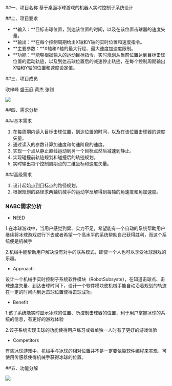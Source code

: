 ##一、项目名称
基于桌面冰球游戏的机器人实时控制子系统设计
 
##二、项目要求

 - **输入：**目标击球位置，到达该位置的时间，以及在该位置击球器的速度矢量。
 - **输出：**在每个控制周期给出X轴和Y轴的实时位置和速度指令。
 - **主要参数：**X轴和Y轴的最大行程、最大速度加速度限制。
 - **功能：**能够根据输入的运动目标指令，实时规划从当前位置达到目标击球位置的运动轨迹，以及到达击球位置后的减速停止轨迹，在每个控制周期输出X轴和Y轴的位置和速度设定值。

##三、项目成员

欧梓峰 盛玉庭 黄杰 张钊

![](http://images2015.cnblogs.com/blog/1069177/201612/1069177-20161229152520570-75695802.png)

##四、需求分析

###基本需求
 1. 在每周期内读入目标击球位置，到达位置的时间，以及在该位置击球器的速度矢量。
 2. 通过读入的参数计算加速度和匀速阶段的速度。
 3. 实现一个点从静止直线运动到另一个目标点然后减速到静止。
 4. 实现碰撞前轨迹规划和碰撞后的轨迹规划。
 5. 实时输出每个控制周期点的二维坐标和速度矢量。

###高级需求
 1. 设计起始点到目标点的路径规划。
 2. 根据规划的路径求两轴机械手的运动学反解得到每轴的角速度和角加速度。
 
### NABC需求分析
 - NEED
 
 1.在冰球游戏中，当用户感觉到累、实力不足，希望能有一个自动的系统帮助用户继续将冰球游戏进行下去或者希望一个高水平的系统帮助自己获得胜利，而这个系统便是机械手
 
 2.机械手能帮助用户解决没有对手的联系模式，即使一个人也可以享受冰球游戏的乐趣。
 - Approach

设计一个机械手实时控制子系统软件模块（RobotSubsyste），在知道击球点、击球速度矢量、到达击球时间下，设计一个软件模块使机械手能自动沿着规划的轨迹在一定的时间内到达击球位置使得击球成功。
 - Benefit

1.该子系统能实时显示冰球的位置、所控制击球器的位置，利于用户掌握冰球的系统的信息，有更好的游戏体验

2.该子系统实现击球的功能使得用户练习或者单独一人时有了更好的游戏体验
 - Competitors

有些冰球游戏中，机械手与冰球的相对位置并不是一定要依靠软件编程来实现，可使用传感器使得机械手获得冰球的位置。

##五、功能分解

![](http://images2015.cnblogs.com/blog/1069581/201701/1069581-20170104101136831-2061734150.png)
